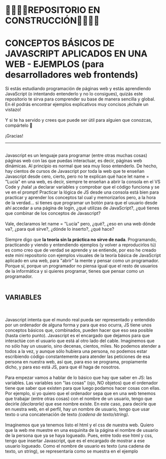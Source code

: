 # 🚧🚧🚧🚧REPOSITORIO EN CONSTRUCCIÓN🚧🚧🚧🚧
# CONCEPTOS BÁSICOS DE JAVASCRIPT APLICADOS EN UNA WEB - EJEMPLOS (para desarrolladores web frontends)

Si estás estudiando programación de páginas web y estás aprendiendo JavaScript (o intentando entenderlo y no lo consigues), quizás este repositorio te sirva para comprender su base de manera sencilla y global. En él podrás encontrar ejemplos explicativos muy concisos ¡échale un vistazo!  
<br>
Y si te ha servido y crees que puede ser útil para alguien que conozcas, compártelo 🙂  
<br>
¡Gracias!
<br>
<hr>
<br>
Javascript es un lenguaje para programar (entre otras muchas cosas) páginas web con las que puedas interactuar, es decir, páginas web dinámicas. Al principio es normal que sea muy lioso entenderlo. De hecho, hay cientos de cursos de Javascript por toda la web que te enseñan Javascript desde cero, cierto, pero no te explican qué hace let name = "Lucía" en una web, es decir, siempre te enseñan a abrir la consola en el VS Code y ¡hala! ¡a declarar variables y comprobar que el código funciona y se ve en el prompt! Practicar la lógica de JS desde una consola está bien para practicar y aprender los conceptos tal cual y memorizarlos pero, a la hora de la verdad... si tienes que programar un botón para que el usuario desde ahí accedar a una página de login, ¿qué utilizas de JavaScript?, ¿qué tienes que combinar de los conceptos de Javascript?
<br>
<br>
Vale, declaramos let name = "Lucía" pero, ¿qué?, ¿eso en una web dónde va?, ¿para qué sirve?, ¿dónde lo inserto?, ¿qué hace?
<br>
<br>
Siempre digo que <b>la teoría sin la práctica no sirve de nada</b>. Programando, practicando y viendo y entendiendo ejemplos (y volver a reproducirlos tú) es como creo que de verdad se aprende y se entiende, por eso he creado este mini repositorio con ejemplos visuales de la teoría básica de JavaScript aplicado en una web, para "abrir" la mente y pensar como un programador. Porque sí, porque un programador no piensa igual que el resto de usuarios de la informática y si quieres programar, tienes que pensar como un programador.
<br>
<br>
<h2>VARIABLES</h2>
<br>
<br>
Javascript intenta que el mundo real pueda ser representado y entendido por un ordenador de alguna forma y para que eso ocurra, JS tiene unos conceptos básicos que, combinados, pueden hacer que eso sea posible (hasta cierto punto). Javascript es el encargado que dejamos para que interactúe con el usuario que está al otro lado del cable. Imaginemos que no sólo hay un usuario, sino decenas, cientos, miles. No podemos atender a todos a la vez, y aunque sólo hubiera una persona, no podemos estar escribiendo código constantemente para atender las peticiones de esa persona en nuestra web, así que, para eso se programa, propiamente dicho, y para eso está JS, para que él haga de nosotros.
<br>
<br>
Para empezar vamos a hablar de lo básico que hay que saber en JS: las variables. Las variables son "las cosas" (ojo, NO objetos) que el ordenador tiene que saber que existen para que luego podamos hacer cosas con ellas. Por ejemplo, si yo quiero que el ordenador sepa que en una web tenemos que trabajar (entre otras cosas) con el nombre de un usuario, tengo que decirle <i>(declararle)</i> que ese nombre existe. En este caso, para decirle que en nuestra web, en el perfil, hay un nombre de usuario, tengo que usar texto o una concatenación de texto <i>(cadena de texto/string)</i>.
<br>
<br>
Imaginemos que ya tenemos listo el html y el css de nuestra web. Quiero que la web me muestre en una esquinita de la página el nombre de usuario de la persona que ya se haya logueado. Pues, entre todo ese html y css, tengo que insertar Javascript, que es el encargado de mostrar a ese usuario logueado. Como el nombre de usuario es texto (una cadena de texto, un string), se representaría como se muestra en el ejemplo 
